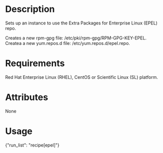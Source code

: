 Description
===========
Sets up an instance to use the Extra Packages for Enterprise Linux (EPEL) repo.

Creates a new rpm-gpg file: /etc/pki/rpm-gpg/RPM-GPG-KEY-EPEL.
Createa a new yum.repos.d file: /etc/yum.repos.d/epel.repo.

Requirements
============
Red Hat Enterprise Linux (RHEL), CentOS or Scientific Linux (SL) platform.

Attributes
==========
None

Usage
=====
{"run_list": "recipe[epel]"}
